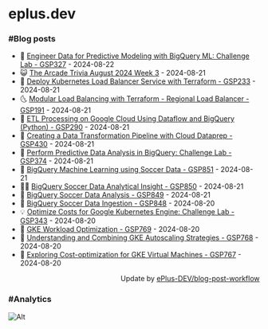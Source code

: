 # eplus.dev

### #Blog posts

<!-- BLOG-POST-LIST:START -->
 - 🧰 [Engineer Data for Predictive Modeling with BigQuery ML: Challenge Lab - GSP327](https://eplus.dev/engineer-data-for-predictive-modeling-with-bigquery-ml-challenge-lab-gsp327) - 2024-08-22
 - 😺 [The Arcade Trivia August 2024 Week 3](https://eplus.dev/the-arcade-trivia-august-2024-week-3) - 2024-08-21
 - 🗽 [Deploy Kubernetes Load Balancer Service with Terraform - GSP233](https://eplus.dev/deploy-kubernetes-load-balancer-service-with-terraform-gsp233) - 2024-08-21
 - 🌜 [Modular Load Balancing with Terraform - Regional Load Balancer - GSP191](https://eplus.dev/modular-load-balancing-with-terraform-regional-load-balancer-gsp191) - 2024-08-21
 - 📝 [ETL Processing on Google Cloud Using Dataflow and BigQuery &lpar;Python&rpar; - GSP290](https://eplus.dev/etl-processing-on-google-cloud-using-dataflow-and-bigquery-python-gsp290) - 2024-08-21
 - 🚀 [Creating a Data Transformation Pipeline with Cloud Dataprep - GSP430](https://eplus.dev/creating-a-data-transformation-pipeline-with-cloud-dataprep-gsp430) - 2024-08-21
 - 💼 [Perform Predictive Data Analysis in BigQuery: Challenge Lab - GSP374](https://eplus.dev/perform-predictive-data-analysis-in-bigquery-challenge-lab-gsp374) - 2024-08-21
 - 🦣 [BigQuery Machine Learning using Soccer Data - GSP851](https://eplus.dev/bigquery-machine-learning-using-soccer-data-gsp851) - 2024-08-21
 - 👨‍🏫 [BigQuery Soccer Data Analytical Insight - GSP850](https://eplus.dev/bigquery-soccer-data-analytical-insight-gsp850) - 2024-08-21
 - 🔭 [BigQuery Soccer Data Analysis - GSP849](https://eplus.dev/bigquery-soccer-data-analysis-gsp849) - 2024-08-21
 - 🤡 [BigQuery Soccer Data Ingestion - GSP848](https://eplus.dev/bigquery-soccer-data-ingestion-gsp848) - 2024-08-20
 - 💡 [Optimize Costs for Google Kubernetes Engine: Challenge Lab - GSP343](https://eplus.dev/optimize-costs-for-google-kubernetes-engine-challenge-lab-gsp343) - 2024-08-20
 - 🦣 [GKE Workload Optimization - GSP769](https://eplus.dev/gke-workload-optimization-gsp769) - 2024-08-20
 - 💪 [Understanding and Combining GKE Autoscaling Strategies - GSP768](https://eplus.dev/understanding-and-combining-gke-autoscaling-strategies-gsp768) - 2024-08-20
 - 🤡 [Exploring Cost-optimization for GKE Virtual Machines - GSP767](https://eplus.dev/exploring-cost-optimization-for-gke-virtual-machines-gsp767) - 2024-08-20<!-- BLOG-POST-LIST:END -->

<div align="right">
  Update by <a target="_blank"
    href="https://github.com/ePlus-DEV/blog-post-workflow">ePlus-DEV/blog-post-workflow</a>
</div>

### #Analytics
![Alt](https://repobeats.axiom.co/api/embed/9990f7cddfbad8d834990b10ccad05f81ac1096f.svg "Repobeats analytics image")
